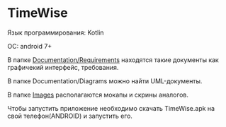 # TimeWise
Язык программирования: Kotlin

ОС: android 7+

В папке [Documentation/Requirements](https://github.com/HeChert0/TimeWise/blob/main/Documentation/Requirements/%D0%A2%D1%80%D0%B5%D0%B1%D0%BE%D0%B2%D0%B0%D0%BD%D0%B8%D1%8F_%D0%BA_%D0%BF%D1%80%D0%BE%D0%B5%D0%BA%D1%82%D1%83.md) находятся такие документы как графичекий интерфейс, требования.

В папке Documentation/Diagrams можно найти UML-документы.

В папке [Images](https://github.com/HeChert0/TimeWise/tree/main/Images) располагаются мокапы и скрины аналогов.

Чтобы запустить приложение необходимо скачать TimeWise.apk на свой телефон(ANDROID) и запустить его.
